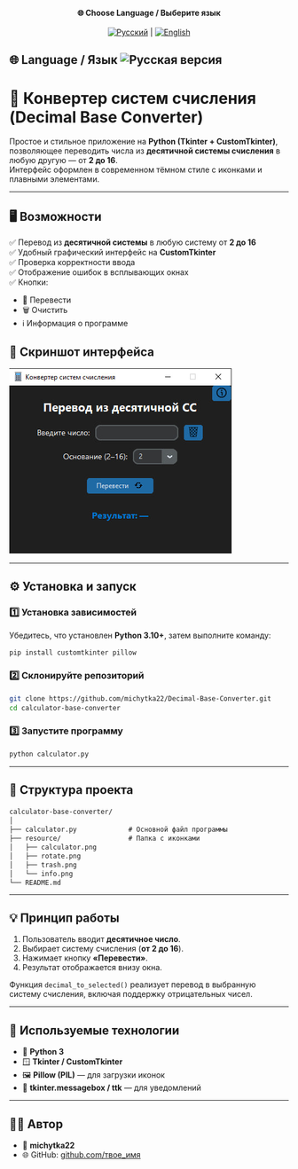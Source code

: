
<p align="center">
  <b>🌐 Choose Language / Выберите язык</b><br><br>
  <a href="README_RU.md"><img src="https://flagcdn.com/40x30/ru.png" alt="Русский" /></a> |
  <a href="README_EN.md"><img src="https://flagcdn.com/40x30/us.png" alt="English" /></a> 
</p>

🌐 Language / Язык
![Русская версия](https://flagcdn.com/w20/ru.png)
----
# 🔢 Конвертер систем счисления (Decimal Base Converter)

Простое и стильное приложение на **Python (Tkinter + CustomTkinter)**, позволяющее переводить числа из **десятичной системы счисления** в любую другую — от **2 до 16**.  
Интерфейс оформлен в современном тёмном стиле с иконками и плавными элементами.

---

## 🖥️ Возможности

✅ Перевод из **десятичной системы** в любую систему от **2 до 16**  
✅ Удобный графический интерфейс на **CustomTkinter**  
✅ Проверка корректности ввода  
✅ Отображение ошибок в всплывающих окнах  
✅ Кнопки:
- 🔁 Перевести
- 🗑 Очистить
- ℹ Информация о программе  

## 📸 Скриншот интерфейса

![Интерфейс программы](resource/screenshot.png)


---

## ⚙️ Установка и запуск

### 1️⃣ Установка зависимостей

Убедитесь, что установлен **Python 3.10+**, затем выполните команду:

```bash
pip install customtkinter pillow
```

### 2️⃣ Склонируйте репозиторий

```bash
git clone https://github.com/michytka22/Decimal-Base-Converter.git
cd calculator-base-converter
```

### 3️⃣ Запустите программу

```bash
python calculator.py
```

---

## 📁 Структура проекта

```
calculator-base-converter/
│
├── calculator.py             # Основной файл программы
├── resource/                 # Папка с иконками
│   ├── calculator.png
│   ├── rotate.png
│   ├── trash.png
│   └── info.png
└── README.md
```

---

## 💡 Принцип работы

1. Пользователь вводит **десятичное число**.
2. Выбирает систему счисления (**от 2 до 16**).
3. Нажимает кнопку **«Перевести»**.
4. Результат отображается внизу окна.

Функция `decimal_to_selected()` реализует перевод в выбранную систему счисления, включая поддержку отрицательных чисел.

---

## 🧩 Используемые технологии

* 🐍 **Python 3**
* 🪟 **Tkinter / CustomTkinter**
* 🖼 **Pillow (PIL)** — для загрузки иконок
* 💬 **tkinter.messagebox / ttk** — для уведомлений

---

## 👨‍💻 Автор

* 👤 **michytka22**
* 🌐 GitHub: [github.com/твое_имя](https://github.com/michytka22)



